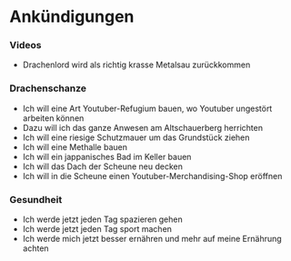 # Ankündigungen

### Videos
- Drachenlord wird als richtig krasse Metalsau zurückkommen

### Drachenschanze
- Ich will eine Art Youtuber-Refugium bauen, wo Youtuber ungestört arbeiten können
- Dazu will ich das ganze Anwesen am Altschauerberg herrichten
- Ich will eine riesige Schutzmauer um das Grundstück ziehen
- Ich will eine Methalle bauen
- Ich will ein jappanisches Bad im Keller bauen
- Ich will das Dach der Scheune neu decken
- Ich will in die Scheune einen Youtuber-Merchandising-Shop eröffnen

### Gesundheit
- Ich werde jetzt jeden Tag spazieren gehen
- Ich werde jetzt jeden Tag sport machen
- Ich werde mich jetzt besser ernähren und mehr auf meine Ernährung achten

